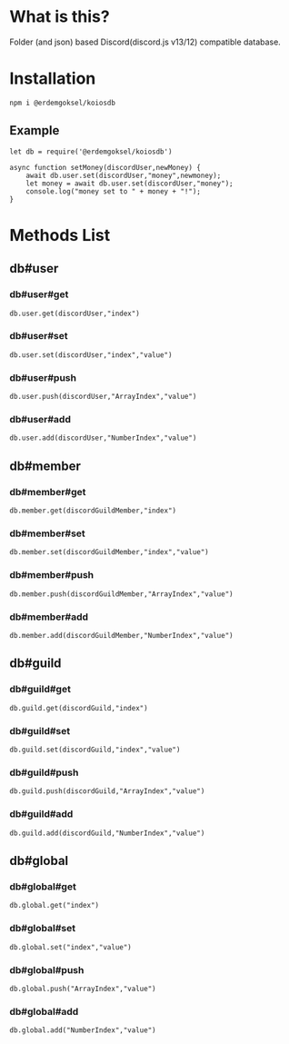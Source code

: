# What is this?

Folder (and json) based Discord(discord.js v13/12) compatible database.

# Installation

`npm i @erdemgoksel/koiosdb`

## Example

```
let db = require('@erdemgoksel/koiosdb')

async function setMoney(discordUser,newMoney) {
    await db.user.set(discordUser,"money",newmoney);
    let money = await db.user.set(discordUser,"money");
    console.log("money set to " + money + "!");
}
```

# Methods List

## db#user

### db#user#get

```
db.user.get(discordUser,"index")
```

### db#user#set

```
db.user.set(discordUser,"index","value")
```

### db#user#push

```
db.user.push(discordUser,"ArrayIndex","value")
```

### db#user#add

```
db.user.add(discordUser,"NumberIndex","value")
```

## db#member

### db#member#get

```
db.member.get(discordGuildMember,"index")
```

### db#member#set

```
db.member.set(discordGuildMember,"index","value")
```

### db#member#push

```
db.member.push(discordGuildMember,"ArrayIndex","value")
```

### db#member#add

```
db.member.add(discordGuildMember,"NumberIndex","value")
```

## db#guild

### db#guild#get

```
db.guild.get(discordGuild,"index")
```

### db#guild#set

```
db.guild.set(discordGuild,"index","value")
```

### db#guild#push

```
db.guild.push(discordGuild,"ArrayIndex","value")
```

### db#guild#add

```
db.guild.add(discordGuild,"NumberIndex","value")
```

## db#global

### db#global#get

```
db.global.get("index")
```

### db#global#set

```
db.global.set("index","value")
```

### db#global#push

```
db.global.push("ArrayIndex","value")
```

### db#global#add

```
db.global.add("NumberIndex","value")
```